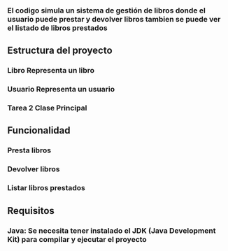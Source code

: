 <h3> El codigo simula un sistema de gestión de libros donde el usuario puede prestar y devolver libros tambien se puede ver el listado de libros prestados</h3>
<h2>Estructura del proyecto </h2>
<h3> Libro Representa un libro</h3>
<h3> Usuario Representa un usuario</h3>
<h3>Tarea 2  Clase Principal</h3>
<h2>Funcionalidad</h2>
<h3>Presta libros</h3>
<h3>Devolver libros</h3>
<h3>Listar libros prestados</h3>
<h2>Requisitos</h2>
<h3>Java: Se necesita tener instalado el JDK (Java Development Kit) para compilar y ejecutar el proyecto </h3>
